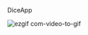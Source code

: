 DiceApp

![ezgif com-video-to-gif](https://user-images.githubusercontent.com/54402567/91021231-1cc92c00-e611-11ea-8dc2-68588e5f9824.gif)
